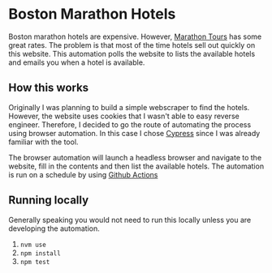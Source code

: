 # Boston Marathon Hotels

Boston marathon hotels are expensive. However, [Marathon Tours](https://www.marathontours.com/) has some great rates.
The problem is that most of the time hotels sell out quickly on this website. 
This automation polls the website to lists the available hotels and emails you when a hotel is available.

## How this works

Originally I was planning to build a simple webscraper to find the hotels. However, the website uses 
cookies that I wasn't able to easy reverse engineer. Therefore, I decided to go the route of automating
the process using browser automation. In this case I chose [Cypress](https://www.cypress.io/) since I was
already familiar with the tool.

The browser automation will launch a headless browser and navigate to the website, fill in the contents 
and then list the available hotels. The automation is run on a schedule by using [Github Actions](https://github.com/features/actions)

## Running locally

Generally speaking you would not need to run this locally unless you are developing the automation. 

1. `nvm use`
2. `npm install`
3. `npm test`
